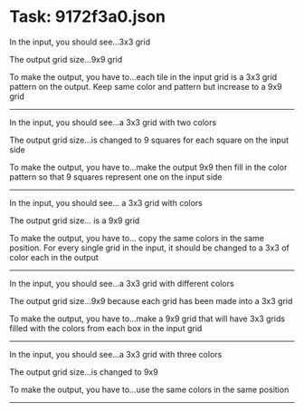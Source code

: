 # Task: 9172f3a0.json

In the input, you should see...3x3 grid

The output grid size...9x9 grid

To make the output, you have to...each tile in the input grid is a 3x3 grid pattern on the output. Keep same color and pattern but increase to a 9x9 grid

---

In the input, you should see...a 3x3 grid with two colors

The output grid size...is changed to 9 squares for each square on the input side

To make the output, you have to...make the output 9x9 then fill in the color pattern so that 9 squares represent one on the input side

---

In the input, you should see... a 3x3 grid with colors

The output grid size... is a 9x9 grid

To make the output, you have to... copy the same colors in the same position. For every single grid in the input, it should be changed to a 3x3 of color each in the output

---

In the input, you should see...a 3x3 grid with different colors

The output grid size...9x9 because each grid has been made into a 3x3 grid

To make the output, you have to...make a 9x9 grid that will have 3x3 grids filled with the colors from each box in the input grid

---

In the input, you should see...a 3x3 grid with three colors

The output grid size...is changed to 9x9

To make the output, you have to...use the same colors in the same position

---

